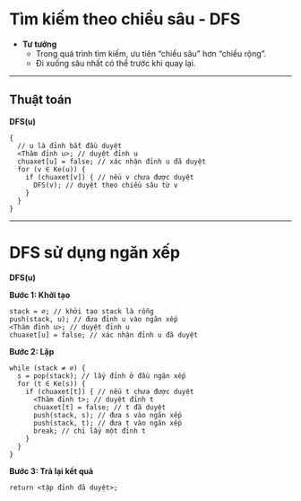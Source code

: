 
# Tìm kiếm theo chiều sâu - DFS

- **Tư tưởng**  
  - Trong quá trình tìm kiếm, ưu tiên “chiều sâu” hơn “chiều rộng”.  
  - Đi xuống sâu nhất có thể trước khi quay lại.  

---

## Thuật toán

**DFS(u)**  
```plaintext
{ 
  // u là đỉnh bắt đầu duyệt  
  <Thăm đỉnh u>; // duyệt đỉnh u  
  chuaxet[u] = false; // xác nhận đỉnh u đã duyệt  
  for (v ∈ Ke(u)) {  
    if (chuaxet[v]) { // nếu v chưa được duyệt  
      DFS(v); // duyệt theo chiều sâu từ v  
    }  
  }  
}
```

---

# DFS sử dụng ngăn xếp

**DFS(u)**  

**Bước 1: Khởi tạo**  
```plaintext
stack = ∅; // khởi tạo stack là rỗng  
push(stack, u); // đưa đỉnh u vào ngăn xếp  
<Thăm đỉnh u>; // duyệt đỉnh u  
chuaxet[u] = false; // xác nhận đỉnh u đã duyệt  
```

**Bước 2: Lặp**  
```plaintext
while (stack ≠ ∅) {  
  s = pop(stack); // lấy đỉnh ở đầu ngăn xếp  
  for (t ∈ Ke(s)) {  
    if (chuaxet[t]) { // nếu t chưa được duyệt  
      <Thăm đỉnh t>; // duyệt đỉnh t  
      chuaxet[t] = false; // t đã duyệt  
      push(stack, s); // đưa s vào ngăn xếp  
      push(stack, t); // đưa t vào ngăn xếp  
      break; // chỉ lấy một đỉnh t  
    }  
  }  
}  
```

**Bước 3: Trả lại kết quả**  
```plaintext
return <tập đỉnh đã duyệt>;  
```
